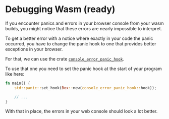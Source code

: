 # Debugging Wasm (ready)

If you encounter panics and errors in your browser console from your wasm builds, you might notice that these errors are nearly impossible to interpret.

To get a better error with a notice where exactly in your code the panic occurred, you have to change the panic hook to one that provides better exceptions in your browser.

For that, we can use the crate [`console_error_panic_hook`](https://crates.io/crates/console_error_panic_hook/).

To use that one you need to set the panic hook at the start of your program like here:

```rust
fn main() {
    std::panic::set_hook(Box::new(console_error_panic_hook::hook));

    // ...
}
```

With that in place, the errors in your web console should look a lot better.
